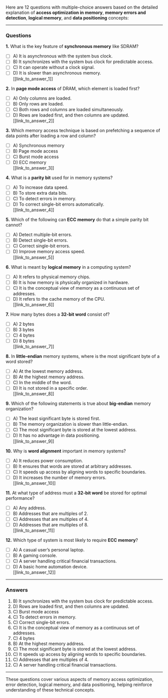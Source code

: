 Here are 12 questions with multiple-choice answers based on the detailed explanation of **access optimization in memory**, **memory errors and detection**, **logical memory**, and **data positioning** concepts:

---

### Questions

**1.** What is the key feature of **synchronous memory** like SDRAM?
- [ ] A) It is asynchronous with the system bus clock.
- [ ] B) It synchronizes with the system bus clock for predictable access.
- [ ] C) It can operate without a clock signal.
- [ ] D) It is slower than asynchronous memory.  
[[link_to_answer_1]]

**2.** In **page mode access** of DRAM, which element is loaded first?
- [ ] A) Only columns are loaded.
- [ ] B) Only rows are loaded.
- [ ] C) Both rows and columns are loaded simultaneously.
- [ ] D) Rows are loaded first, and then columns are updated.  
[[link_to_answer_2]]

**3.** Which memory access technique is based on prefetching a sequence of data points after loading a row and column?
- [ ] A) Synchronous memory
- [ ] B) Page mode access
- [ ] C) Burst mode access
- [ ] D) ECC memory  
[[link_to_answer_3]]

**4.** What is a **parity bit** used for in memory systems?
- [ ] A) To increase data speed.
- [ ] B) To store extra data bits.
- [ ] C) To detect errors in memory.
- [ ] D) To correct single-bit errors automatically.  
[[link_to_answer_4]]

**5.** Which of the following can **ECC memory** do that a simple parity bit cannot?
- [ ] A) Detect multiple-bit errors.
- [ ] B) Detect single-bit errors.
- [ ] C) Correct single-bit errors.
- [ ] D) Improve memory access speed.  
[[link_to_answer_5]]

**6.** What is meant by **logical memory** in a computing system?
- [ ] A) It refers to physical memory chips.
- [ ] B) It is how memory is physically organized in hardware.
- [ ] C) It is the conceptual view of memory as a continuous set of addresses.
- [ ] D) It refers to the cache memory of the CPU.  
[[link_to_answer_6]]

**7.** How many bytes does a **32-bit word** consist of?
- [ ] A) 2 bytes
- [ ] B) 3 bytes
- [ ] C) 4 bytes
- [ ] D) 8 bytes  
[[link_to_answer_7]]

**8.** In **little-endian** memory systems, where is the most significant byte of a word stored?
- [ ] A) At the lowest memory address.
- [ ] B) At the highest memory address.
- [ ] C) In the middle of the word.
- [ ] D) It is not stored in a specific order.  
[[link_to_answer_8]]

**9.** Which of the following statements is true about **big-endian** memory organization?
- [ ] A) The least significant byte is stored first.
- [ ] B) The memory organization is slower than little-endian.
- [ ] C) The most significant byte is stored at the lowest address.
- [ ] D) It has no advantage in data positioning.  
[[link_to_answer_9]]

**10.** Why is **word alignment** important in memory systems?
- [ ] A) It reduces power consumption.
- [ ] B) It ensures that words are stored at arbitrary addresses.
- [ ] C) It speeds up access by aligning words to specific boundaries.
- [ ] D) It increases the number of memory errors.  
[[link_to_answer_10]]

**11.** At what type of address must a **32-bit word** be stored for optimal performance?
- [ ] A) Any address.
- [ ] B) Addresses that are multiples of 2.
- [ ] C) Addresses that are multiples of 4.
- [ ] D) Addresses that are multiples of 8.  
[[link_to_answer_11]]

**12.** Which type of system is most likely to require **ECC memory**?
- [ ] A) A casual user’s personal laptop.
- [ ] B) A gaming console.
- [ ] C) A server handling critical financial transactions.
- [ ] D) A basic home automation device.  
[[link_to_answer_12]]

---

### Answers

1. B) It synchronizes with the system bus clock for predictable access.
2. D) Rows are loaded first, and then columns are updated.
3. C) Burst mode access
4. C) To detect errors in memory.
5. C) Correct single-bit errors.
6. C) It is the conceptual view of memory as a continuous set of addresses.
7. C) 4 bytes
8. B) At the highest memory address.
9. C) The most significant byte is stored at the lowest address.
10. C) It speeds up access by aligning words to specific boundaries.
11. C) Addresses that are multiples of 4.
12. C) A server handling critical financial transactions.

---

These questions cover various aspects of memory access optimization, error detection, logical memory, and data positioning, helping reinforce understanding of these technical concepts.